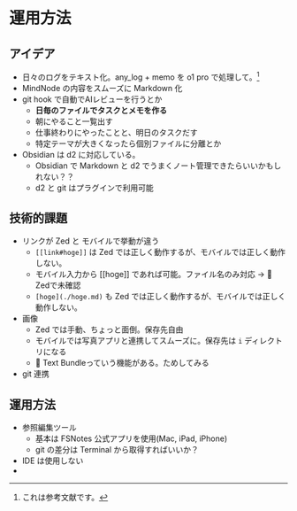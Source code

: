 # 運用方法

## アイデア

- 日々のログをテキスト化。any_log + memo を o1 pro で処理して。[^1]
- MindNode の内容をスムーズに Markdown 化
- git hook で自動でAIレビューを行うとか
  - **日毎のファイルでタスクとメモを作る**
  - 朝にやること一覧出す
  - 仕事終わりにやったことと、明日のタスクだす
  - 特定テーマが大きくなったら個別ファイルに分離とか
- Obsidian は d2 に対応している。
  - Obsidian で Markdown と d2 でうまくノート管理できたらいいかもしれない？？
  - d2 と git はプラグインで利用可能

[^1]: これは参考文献です。

## 技術的課題

- リンクが Zed と モバイルで挙動が違う
  - `[[link#hoge]]` は Zed では正しく動作するが、モバイルでは正しく動作しない。
  - モバイル入力から [[hoge]] であれば可能。ファイル名のみ対応 → 🔶 Zedで未確認
  - `[hoge](./hoge.md)` も Zed では正しく動作するが、モバイルでは正しく動作しない。
- 画像
  - Zed では手動、ちょっと面倒。保存先自由
  - モバイルでは写真アプリと連携してスムーズに。保存先は `i` ディレクトリになる
  - 🔶 Text Bundleっていう機能がある。ためしてみる
- git 連携

## 運用方法

- 参照編集ツール
	- 基本は FSNotes 公式アプリを使用(Mac, iPad, iPhone)
	- git の差分は Terminal から取得すればいいか？
- IDE は使用しない
- 